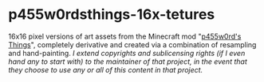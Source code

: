 # p455w0rdsthings-16x-tetures
16x16 pixel versions of art assets from the Minecraft mod "[p455w0rd's Things](https://minecraft.curseforge.com/projects/p455w0rds-things)", completely derivative and created via a combination of resampling and hand-painting.  _I extend copyrights and sublicensing rights (if I even hand any to start with) to the maintainer of that project, in the event that they choose to use any or all of this content in that project._
